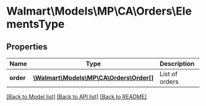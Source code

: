 # Walmart\Models\MP\CA\Orders\ElementsType

## Properties

Name | Type | Description | Notes
------------ | ------------- | ------------- | -------------
**order** | [**\Walmart\Models\MP\CA\Orders\Order[]**](Order.md) | List of orders | [optional]


[[Back to Model list]](./) [[Back to API list]](../../../../../README.md#supported-apis) [[Back to README]](../../../../../README.md)
